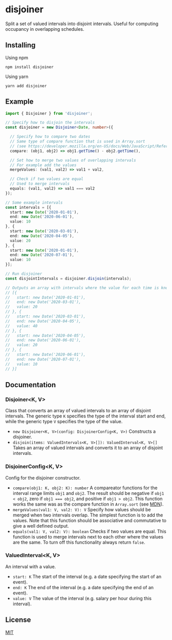 # disjoiner

Split a set of valued intervals into disjoint intervals. Useful for computing occupancy in overlapping schedules.

## Installing

Using npm

```shell script
npm install disjoiner
```

Using yarn

```shell script
yarn add disjoiner
```

## Example

```typescript
import { Disjoiner } from 'disjoiner';

// Specify how to disjoin the intervals
const disjoiner = new Disjoiner<Date, number>({

  // Specify how to compare two dates
  // Same type of compare function that is used in Array.sort
  // (see https://developer.mozilla.org/en-US/docs/Web/JavaScript/Reference/Global_Objects/Array/sort)
  compare: (obj1, obj2) => obj1.getTime() - obj2.getTime(),

  // Set how to merge two values of overlapping intervals
  // For example add the values
  mergeValues: (val1, val2) => val1 + val2,

  // Check if two values are equal
  // Used to merge intervals
  equals: (val1, val2) => val1 === val2
});

// Some example intervals
const intervals = [{
  start: new Date('2020-01-01'),
  end: new Date('2020-06-01'),
  value: 10
}, {
  start: new Date('2020-03-01'),
  end: new Date('2020-04-05'),
  value: 20
}, {
  start: new Date('2020-01-01'),
  end: new Date('2020-07-01'),
  value: 10
}];

// Run disjoiner
const disjointIntervals = disjoiner.disjoin(intervals);

// Outputs an array with intervals where the value for each time is known
// [{
//   start: new Date('2020-01-01'),
//   end: new Date('2020-03-01'),
//   value: 20
// }, {
//   start: new Date('2020-03-01'),
//   end: new Date('2020-04-05'),
//   value: 40
// }, {
//   start: new Date('2020-04-05'),
//   end: new Date('2020-06-01'),
//   value: 20
// }, {
//   start: new Date('2020-06-01'),
//   end: new Date('2020-07-01'),
//   value: 10
// }]
```

## Documentation

### Disjoiner<K, V>

Class that converts an array of valued intervals to an array of disjoint intervals. The generic type `K` specifies the type of the interval start and end, while the generic type `V` specifies the type of the value.

- `new Disjoiner<K, V>(config: DisjoinerConfig<K, V>)` Constructs a disjoiner.
- `disjoin(items: ValuedIntervals<K, V>[]): ValuedInterval<K, V>[]` Takes an array of valued intervals and converts it to an array of disjoint intervals.

### DisjoinerConfig<K, V>

Config for the disjoiner constructor.

- `compare(obj1: K, obj2: K): number` A compareator functions for the interval range limits `obj1` and `obj2`. The result should be negative if `obj1 < obj2`, zero if `obj1 === obj2`, and positive if `obj1 > obj2`. This function works the same was as the compare function in `Array.sort` (see [MDN](https://developer.mozilla.org/en-US/docs/Web/JavaScript/Reference/Global_Objects/Array/sort)).
- `mergeValues(val1: V, val2: V): V` Specify how values should be merged when two intervals overlap. The simplest function is to add the values. Note that this function should be associative and commutative to give a well defined output.
- `equals(val1: V, val2: V): boolean` Checks if two values are equal. This function is used to merge intervals next to each other where the values are the same. To turn off this functionality always return `false`.

### ValuedInterval<K, V>

An interval with a value.

- `start: K` The start of the interval (e.g. a date specifying the start of an event).
- `end: K` The end of the interval (e.g. a date specifying the end of an event).
- `value: V` The value of the interval (e.g. salary per hour during this interval).

## License

[MIT](LICENSE)
